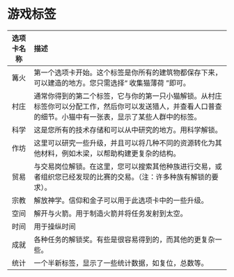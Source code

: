 # 游戏标签

| 选项卡名称 |                                                                             描述                                                                             |
|:----------:|:------------------------------------------------------------------------------------------------------------------------------------------------------------|
|    篝火    | 第一个选项卡开始。这个标签是你所有的建筑物都保存下来，可以建造的地方。您只需选择“ 收集猫薄荷 ”即可。                                                         |
|    村庄    | 通常你得到的第二个标签，它与你的第一只小猫解锁。从村庄标签你可以分配工作，然后你可以发送猎人，并查看人口普查的细节。小猫中有一张表，显示了某些人群中的标签。 |
|    科学    | 这是您所有的技术存储和可以从中研究的地方。用科学解锁。                                                                                                       |
|    作坊    | 这里可以研究一些升级，并且可以将几种不同的资源转化为其他材料，例如木梁，以帮助构建更复杂的结构。                                                             |
|    贸易    | 与交易岗位解锁。在这里，您可以搜索其他种族进行交易，或者组织您已经发现的比赛的交易。（注：许多种族有解锁的要求）。                                           |
|    宗教    | 解放神学。信仰和金子可以用于此选项卡中的一些升级。                                                                                                           |
|    空间    | 解开与火箭。用于制造火箭并将任务发射到太空。                                                                                                                 |
|    时间    | 用于操纵时间                                                                                                                                                 |
|    成就    | 各种任务的解锁奖。有些是很容易得到的，而其他的更复杂一些。                                                                                                   |
|    统计    | 一个半新标签，显示了一些统计数据，如复位，总数等。                                                                                                           |                                                                                                  |
